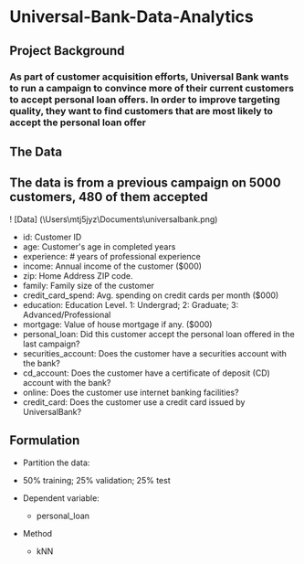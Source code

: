 # Universal-Bank-Data-Analytics

## Project Background

### As part of customer acquisition efforts, Universal Bank wants to run a campaign to convince more of their current customers to accept personal loan offers. In order to improve targeting quality, they want to find customers that are most likely to accept the personal loan offer

## The Data

## The data is from a previous campaign on 5000 customers, 480 of them accepted

! [Data] (\Users\mtj5jyz\Documents\universalbank.png)



* id:	Customer ID
* age:	Customer's age in completed years
* experience:	# years of professional experience
* income:	Annual income of the customer ($000)
* zip:	Home Address ZIP code.
* family:	Family size of the customer
* credit_card_spend:	Avg. spending on credit cards per month ($000)
* education: 	Education Level. 1: Undergrad; 2: Graduate; 3: Advanced/Professional
* mortgage:	Value of house mortgage if any. ($000)
* personal_loan:	Did this customer accept the personal loan offered in the last campaign?
* securities_account:	Does the customer have a securities account with the bank?
*  cd_account:	Does the customer have a certificate of deposit (CD) account with the bank?
* online:	Does the customer use internet banking facilities?
* credit_card:	Does the customer use a credit card issued by UniversalBank?

## Formulation

-  Partition the data:
  - 50% training; 25% validation; 25% test

- Dependent variable:
  - personal_loan

- Method
  - kNN
